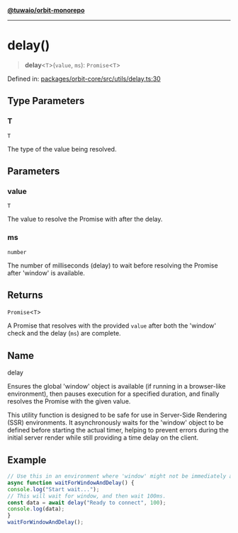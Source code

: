 [**@tuwaio/orbit-monorepo**](../../../README.md)

***

# delay()

> **delay**\<`T`\>(`value`, `ms`): `Promise`\<`T`\>

Defined in: [packages/orbit-core/src/utils/delay.ts:30](https://github.com/TuwaIO/orbit/blob/292621864c998920130f69f5c8e7362fd04b16f0/packages/orbit-core/src/utils/delay.ts#L30)

## Type Parameters

### T

`T`

The type of the value being resolved.

## Parameters

### value

`T`

The value to resolve the Promise with after the delay.

### ms

`number`

The number of milliseconds (delay) to wait before resolving the Promise after 'window' is available.

## Returns

`Promise`\<`T`\>

A Promise that resolves with the provided `value` after both the 'window' check and the delay (`ms`) are complete.

## Name

delay

Ensures the global 'window' object is available (if running in a browser-like environment),
then pauses execution for a specified duration, and finally resolves the Promise with the given value.

This utility function is designed to be safe for use in Server-Side Rendering (SSR) environments.
It asynchronously waits for the 'window' object to be defined before starting the actual timer,
helping to prevent errors during the initial server render while still providing a time delay on the client.

## Example

```typescript
// Use this in an environment where 'window' might not be immediately available (e.g., Next.js component).
async function waitForWindowAndDelay() {
console.log("Start wait...");
// This will wait for window, and then wait 100ms.
const data = await delay("Ready to connect", 100);
console.log(data);
}
waitForWindowAndDelay();
```
